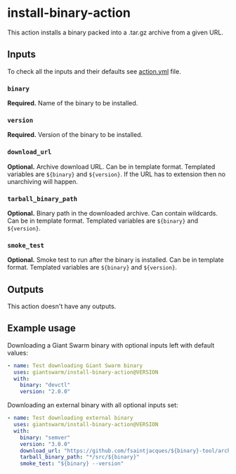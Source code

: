 # install-binary-action

This action installs a binary packed into a .tar.gz archive from a given URL.

## Inputs

To check all the inputs and their defaults see [action.yml](action.yml) file.

### `binary`

**Required.** Name of the binary to be installed.

### `version`

**Required.** Version of the binary to be installed.

### `download_url`

**Optional.** Archive download URL. Can be in template format. Templated
variables are `${binary}` and `${version}`. If the URL has to extension then no
unarchiving will happen.

### `tarball_binary_path`

**Optional.** Binary path in the downloaded archive. Can contain wildcards. Can
be in template format. Templated variables are `${binary}` and `${version}`.

### `smoke_test`

**Optional.** Smoke test to run after the binary is installed. Can be in
template format. Templated variables are `${binary}` and `${version}`.

## Outputs

This action doesn't have any outputs.

## Example usage

Downloading a Giant Swarm binary with optional inputs left with default values:

```yaml
- name: Test downloading Giant Swarm binary
  uses: giantswarm/install-binary-action@VERSION
  with:
    binary: "devctl"
    version: "2.0.0"
```

Downloading an external binary with all optional inputs set:

```yaml
- name: Test downloading external binary
  uses: giantswarm/install-binary-action@VERSION
  with:
    binary: "semver"
    version: "3.0.0"
    download_url: "https://github.com/fsaintjacques/${binary}-tool/archive/${version}.tar.gz"
    tarball_binary_path: "*/src/${binary}"
    smoke_test: "${binary} --version"
```
